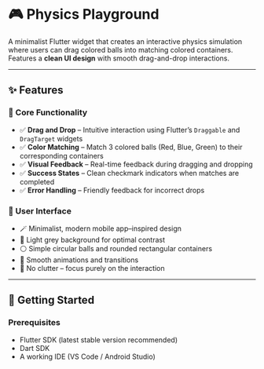 # 🎮 Physics Playground

A minimalist Flutter widget that creates an interactive physics simulation where users can drag colored balls into matching colored containers.  
Features a **clean UI design** with smooth drag-and-drop interactions.

---

## ✨ Features

### 🧩 Core Functionality
- ✅ **Drag and Drop** – Intuitive interaction using Flutter’s `Draggable` and `DragTarget` widgets  
- ✅ **Color Matching** – Match 3 colored balls (Red, Blue, Green) to their corresponding containers  
- ✅ **Visual Feedback** – Real-time feedback during dragging and dropping  
- ✅ **Success States** – Clean checkmark indicators when matches are completed  
- ✅ **Error Handling** – Friendly feedback for incorrect drops  

### 🎨 User Interface
- 🪄 Minimalist, modern mobile app–inspired design  
- 🎨 Light grey background for optimal contrast  
- ⚪ Simple circular balls and rounded rectangular containers  
- 🔄 Smooth animations and transitions  
- 🚫 No clutter – focus purely on the interaction  

---

## 🚀 Getting Started

### Prerequisites
- Flutter SDK (latest stable version recommended)
- Dart SDK
- A working IDE (VS Code / Android Studio)


